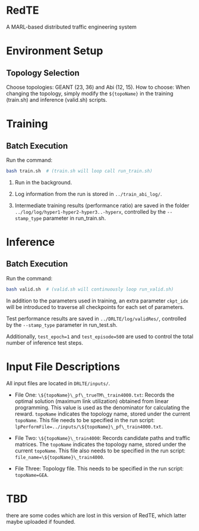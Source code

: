 # RedTE

A MARL-based distributed traffic engineering system

# Environment Setup

## Topology Selection

Choose topologies: GEANT (23, 36) and Abi (12, 15).
How to choose:
When changing the topology, simply modify the `${topoName}` in the training (train.sh) and inference (valid.sh) scripts.

# Training

## Batch Execution

Run the command:
```bash
bash train.sh  # (train.sh will loop call run_train.sh)
```

1) Run in the background.

2) Log information from the run is stored in `../train_abi_log/`.

3) Intermediate training results (performance ratio) are saved in the folder `../log/log/hyper1-hyper2-hyper3..-hyperx`, controlled by the `--stamp_type` parameter in run_train.sh.

# Inference

## Batch Execution

Run the command:
```bash
bash valid.sh  # (valid.sh will continuously loop run_valid.sh)
```

In addition to the parameters used in training, an extra parameter `ckpt_idx` will be introduced to traverse all checkpoints for each set of parameters.

Test performance results are saved in `../DRLTE/log/validRes/`, controlled by the `--stamp_type` parameter in run_test.sh.

Additionally, `test_epoch=1` and `test_episode=500` are used to control the total number of inference test steps.

# Input File Descriptions

All input files are located in `DRLTE/inputs/`.

* File One: 
  `\${topoName}\_pf\_trueTM\_train4000.txt`: Records the optimal solution (maximum link utilization) obtained from linear programming. This value is used as the denominator for calculating the reward. `topoName` indicates the topology name, stored under the current `topoName`.
  This file needs to be specified in the run script: `lpPerformFile=../inputs/\${topoName}\_pf\_train4000.txt`.

* File Two:
  `\${topoName}\_train4000`: Records candidate paths and traffic matrices. The `topoName` indicates the topology name, stored under the current `topoName`. 
  This file also needs to be specified in the run script: `file_name=\${topoName}\_train4000`.

* File Three: Topology file. 
  This needs to be specified in the run script: `topoName=GEA`.

# TBD
there are some codes which are lost in this version of RedTE, which latter maybe uploaded if founded.
